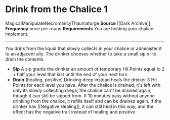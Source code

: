 ﻿---
actions: '[one-action]'
cost: null
element: null
frequency: once per round
id: '1231'
name: Drink from the Chalice
rarity: Common
requirement: You are holding your chalice implement.
school: Necromancy
source: '[[DATABASE/source/Dark Archive|Dark Archive]]'
trait:
- '[[DATABASE/trait/Magical|Magical]]'
- '[[DATABASE/trait/Manipulate|Manipulate]]'
- '[[DATABASE/trait/Necromancy|Necromancy]]'
- '[[DATABASE/trait/Thaumaturge|Thaumaturge]]'
trigger: null
type: Action

---
# Drink from the Chalice <span class="action-icon">1</span>

<span class="item-trait">Magical</span><span class="item-trait">Manipulate</span><span class="item-trait">Necromancy</span><span class="item-trait">Thaumaturge</span>
**Source** [[Dark Archive]]
**Frequency** once per round
**Requirements** You are holding your chalice implement.

---
You drink from the liquid that slowly collects in your chalice or administer it to an adjacent ally. The drinker chooses whether to take a small sip or to drain the contents.

* **Sip** A sip grants the drinker an amount of temporary Hit Points equal to 2 + half your level that last until the end of your next turn.
* **Drain** (healing, positive) Drinking deep instead heals the drinker 3 Hit Points for each level you have. After the chalice is drained, it's left with only its slowly collecting dregs; the chalice can't be drained again, though it can still be sipped from. If 10 minutes pass without anyone drinking from the chalice, it refills itself and can be drained again. If the drinker has [[Negative Healing]], it can still heal in this way, and the effect has the negative trait instead of healing and positive.